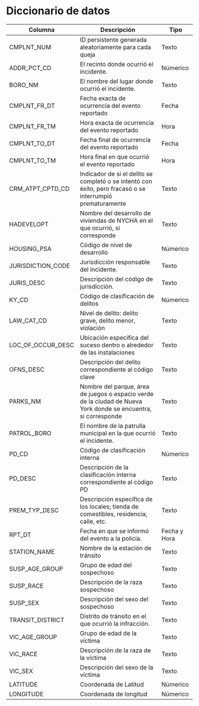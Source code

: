 # Diccionario de datos

| Columna | Descripción | Tipo |
|---|---|---|
| CMPLNT_NUM | ID persistente generada aleatoriamente para cada queja | Texto |
| ADDR_PCT_CD	 | El recinto donde ocurrió el incidente. | Númerico |
| BORO_NM	 | El nombre del lugar donde ocurrió el incidente. | Texto |
| CMPLNT_FR_DT	 | Fecha exacta de ocurrencia del evento reportado | Fecha |
| CMPLNT_FR_TM	 | Hora exacta de ocurrencia del evento reportado | Hora |
| CMPLNT_TO_DT	 | Fecha final de ocurrencia del evento reportado | Fecha |
| CMPLNT_TO_TM	 | Hora final en que ocurrió el evento reportado | Hora |
| CRM_ATPT_CPTD_CD	 | Indicador de si el delito se completó o se intentó con éxito, pero fracasó o se interrumpió prematuramente | Texto |
| HADEVELOPT	 | Nombre del desarrollo de viviendas de NYCHA en el que ocurrió, si corresponde | Texto |
| HOUSING_PSA	 | Código de nivel de desarrollo | Númerico |
| JURISDICTION_CODE	 | Jurisdicción responsable del incidente. | Texto |
| JURIS_DESC	 | Descripción del código de jurisdicción. | Texto |
| KY_CD	 | Código de clasificación de delitos | Númerico |
| LAW_CAT_CD	 | Nivel de delito: delito grave, delito menor, violación | Texto |
| LOC_OF_OCCUR_DESC	 | Ubicación específica del suceso dentro o alrededor de las instalaciones | Texto |
| OFNS_DESC	 | Descripción del delito correspondiente al código clave | Texto |
| PARKS_NM	 | Nombre del parque, área de juegos o espacio verde de la ciudad de Nueva York donde se encuentra, si corresponde | Texto |
| PATROL_BORO	 | El nombre de la patrulla municipal en la que ocurrió el incidente. | Texto |
| PD_CD	 | Código de clasificación interna | Númerico |
| PD_DESC	 | Descripción de la clasificación interna correspondiente al código PD | Texto |
| PREM_TYP_DESC	 | Descripción específica de los locales; tienda de comestibles, residencia, calle, etc. | Texto |
| RPT_DT	 | Fecha en que se informó del evento a la policía. | Fecha y Hora |
| STATION_NAME	 | Nombre de la estación de tránsito | Texto |
| SUSP_AGE_GROUP	 | Grupo de edad del sospechoso | Texto |
| SUSP_RACE	 | Descripción de la raza sospechoso | Texto |
| SUSP_SEX	 | Descripción del sexo del sospechoso | Texto |
| TRANSIT_DISTRICT	 | Distrito de tránsito en el que ocurrió la infracción. | Texto |
| VIC_AGE_GROUP	 | Grupo de edad de la víctima | Texto |
| VIC_RACE	 | Descripción de la raza de la víctima | Texto |
| VIC_SEX	 | Descripción del sexo de la víctima | Texto |
| LATITUDE	 | Coordenada de Latitud  | Númerico |
| LONGITUDE	 | Coordenada de longitud | Númerico |

